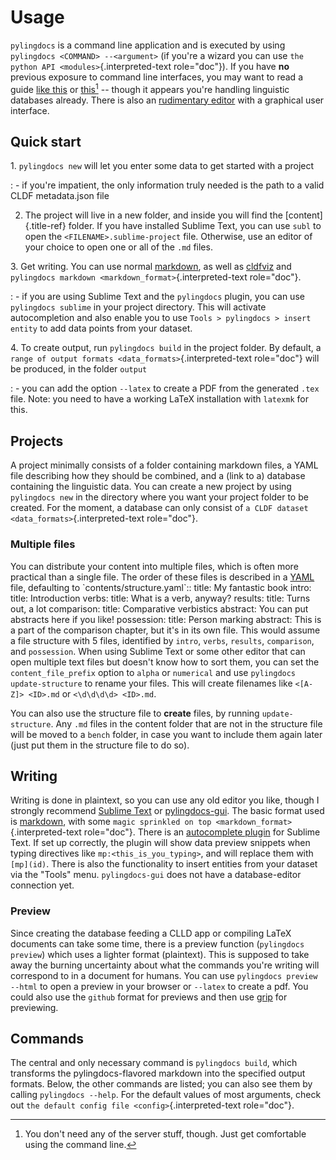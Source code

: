 # Usage

`pylingdocs` is a command line application and is executed by using
`pylingdocs <COMMAND> --<argument>` (if you\'re a wizard you can use
`the python API <modules>`{.interpreted-text role="doc"}). If you have
**no** previous exposure to command line interfaces, you may want to
read a guide [like
this](https://github.com/dictionaria/pydictionaria/blob/master/docs/intro-commandline.md)
or
[this](https://launchschool.com/books/command_line/read/introduction)[^1]
\-- though it appears you\'re handling linguistic databases already.
There is also an [rudimentary
editor](https://github.com/fmatter/pylingdocs-gui/) with a graphical
user interface.

## Quick start

1\. `pylingdocs new` will let you enter some data to get started with a project

:   -   if you\'re impatient, the only information truly needed is the
        path to a valid CLDF metadata.json file

2.  The project will live in a new folder, and inside you will find the
    [content]{.title-ref} folder. If you have installed Sublime Text,
    you can use `subl` to open the `<FILENAME>.sublime-project` file.
    Otherwise, use an editor of your choice to open one or all of the
    `.md` files.

3\. Get writing. You can use normal [markdown](https://www.markdownguide.org/cheat-sheet/), as well as [cldfviz](https://github.com/cldf/cldfviz/blob/main/docs/text.md) and `pylingdocs markdown <markdown_format>`{.interpreted-text role="doc"}.

:   -   if you are using Sublime Text and the `pylingdocs` plugin, you
        can use `pylingdocs sublime` in your project directory. This
        will activate autocompletion and also enable you to use
        `Tools > pylingdocs > insert entity` to add data points from
        your dataset.

4\. To create output, run `pylingdocs build` in the project folder. By default, a `range of output formats <data_formats>`{.interpreted-text role="doc"} will be produced, in the folder `output`

:   -   you can add the option `--latex` to create a PDF from the
        generated `.tex` file. Note: you need to have a working LaTeX
        installation with `latexmk` for this.

## Projects

A project minimally consists of a folder containing markdown files, a
YAML file describing how they should be combined, and a (link to a)
database containing the linguistic data. You can create a new project by
using `pylingdocs new` in the directory where you want your project
folder to be created. For the moment, a database can only consist of
`a CLDF dataset <data_formats>`{.interpreted-text role="doc"}.

### Multiple files

You can distribute your content into multiple files, which is often more
practical than a single file. The order of these files is described in a
[YAML](https://yaml.org/) file, defaulting to
\`contents/structure.yaml\`:: title: My fantastic book intro: title:
Introduction verbs: title: What is a verb, anyway? results: title: Turns
out, a lot comparison: title: Comparative verbistics abstract: You can
put abstracts here if you like! possession: title: Person marking
abstract: This is a part of the comparison chapter, but it\'s in its own
file. This would assume a file structure with 5 files, identified by
`intro`, `verbs`, `results`, `comparison`, and `possession`. When using
Sublime Text or some other editor that can open multiple text files but
doesn\'t know how to sort them, you can set the `content_file_prefix`
option to `alpha` or `numerical` and use `pylingdocs update-structure`
to rename your files. This will create filenames like `<[A-Z]> <ID>.md`
or `<\d\d\d\d> <ID>.md`.

You can also use the structure file to **create** files, by running
`update-structure`. Any `.md` files in the content folder that are not
in the structure file will be moved to a `bench` folder, in case you
want to include them again later (just put them in the structure file to
do so).

## Writing

Writing is done in plaintext, so you can use any old editor you like,
though I strongly recommend [Sublime Text](https://www.sublimetext.com/)
or [pylingdocs-gui](https://github.com/fmatter/pylingdocs-gui/). The
basic format used is [markdown](https://www.markdowntutorial.com/), with
some `magic sprinkled on top <markdown_format>`{.interpreted-text
role="doc"}. There is an [autocomplete
plugin](https://github.com/fmatter/pylingdocs-autocomplete-sublime) for
Sublime Text. If set up correctly, the plugin will show data preview
snippets when typing directives like `mp:<this_is_you_typing>`, and will
replace them with `[mp](id)`. There is also the functionality to insert
entities from your dataset via the \"Tools\" menu. `pylingdocs-gui` does
not have a database-editor connection yet.

### Preview

Since creating the database feeding a CLLD app or compiling LaTeX
documents can take some time, there is a preview function
(`pylingdocs preview`) which uses a lighter format (plaintext). This is
supposed to take away the burning uncertainty about what the commands
you\'re writing will correspond to in a document for humans. You can use
`pylingdocs preview --html` to open a preview in your browser or
`--latex` to create a pdf. You could also use the `github` format for
previews and then use [grip](https://pypi.org/project/grip/) for
previewing.

## Commands

The central and only necessary command is `pylingdocs build`, which
transforms the pylingdocs-flavored markdown into the specified output
formats. Below, the other commands are listed; you can also see them by
calling `pylingdocs --help`. For the default values of most arguments,
check out `the default config file <config>`{.interpreted-text
role="doc"}.

[^1]: You don\'t need any of the server stuff, though. Just get
    comfortable using the command line.
